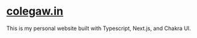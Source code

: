 # [colegaw.in](https://colegaw.in)

This is my personal website built with Typescript, Next.js, and Chakra UI.

